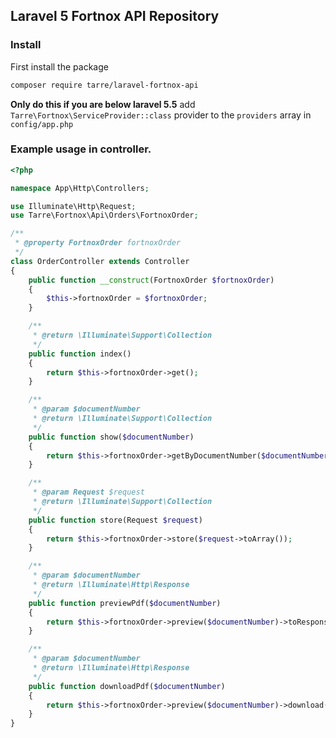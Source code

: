 ## Laravel 5 Fortnox API Repository

### Install



First install the package
```bash
composer require tarre/laravel-fortnox-api
```

**Only do this if you are below laravel 5.5** add `Tarre\Fortnox\ServiceProvider::class` provider to the `providers` array in `config/app.php`


### Example usage in controller.

```php
<?php

namespace App\Http\Controllers;

use Illuminate\Http\Request;
use Tarre\Fortnox\Api\Orders\FortnoxOrder;

/**
 * @property FortnoxOrder fortnoxOrder
 */
class OrderController extends Controller
{
    public function __construct(FortnoxOrder $fortnoxOrder)
    {
        $this->fortnoxOrder = $fortnoxOrder;
    }

    /**
     * @return \Illuminate\Support\Collection
     */
    public function index()
    {
        return $this->fortnoxOrder->get();
    }

    /**
     * @param $documentNumber
     * @return \Illuminate\Support\Collection
     */
    public function show($documentNumber)
    {
        return $this->fortnoxOrder->getByDocumentNumber($documentNumber);
    }

    /**
     * @param Request $request
     * @return \Illuminate\Support\Collection
     */
    public function store(Request $request)
    {
        return $this->fortnoxOrder->store($request->toArray());
    }

    /**
     * @param $documentNumber
     * @return \Illuminate\Http\Response
     */
    public function previewPdf($documentNumber)
    {
        return $this->fortnoxOrder->preview($documentNumber)->toResponse();
    }

    /**
     * @param $documentNumber
     * @return \Illuminate\Http\Response
     */
    public function downloadPdf($documentNumber)
    {
        return $this->fortnoxOrder->preview($documentNumber)->download('Order.pdf');
    }
}
```
